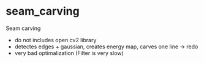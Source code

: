 # seam_carving
Seam carving
- do not includes open cv2 library
- detectes edges + gaussian, creates energy map, carves one line -> redo
- very bad optimalization (Filter is very slow)

